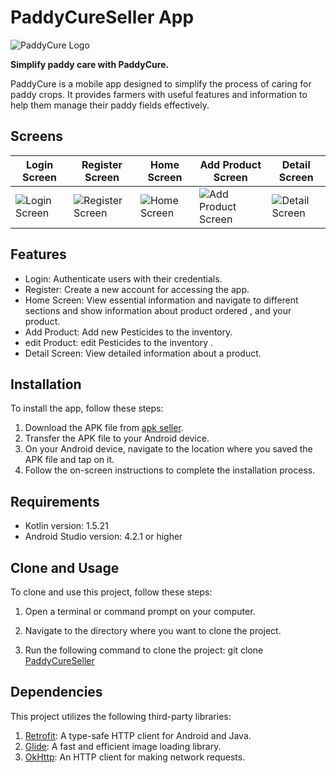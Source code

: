 # PaddyCureSeller App

![PaddyCure Logo](https://drive.google.com/uc?id=1JqG6Ox5Kw45GkjV9sZzg0VFcp_GYGbTo)

**Simplify paddy care with PaddyCure.**

PaddyCure is a mobile app designed to simplify the process of caring for paddy crops. It provides farmers with useful features and information to help them manage their paddy fields effectively.

## Screens 

| Login Screen | Register Screen | Home Screen | Add Product Screen | Detail Screen |
|---|---|---|---|---|
| ![Login Screen](https://drive.google.com/uc?id=1h_VF7L9hGdgPKOqDITxXzWrVFM1z34FQ) | ![Register Screen](https://drive.google.com/uc?id=1eKUI2b1qwTbj6ybhw1o-lVcSVQ8kNmbq) | ![Home Screen](https://drive.google.com/uc?id=1oDTqOjbt1fpGET5PoS1Q-tJFxpwKp_lU) | ![Add Product Screen](https://drive.google.com/uc?id=1DoOhkvt76QvBlUpmKaLyytjFWZtFF23x) | ![Detail Screen](https://drive.google.com/uc?id=1bPxHtbxdWZtSXLPZmqRPvz7PdgfGfu7_)

## Features

- Login: Authenticate users with their credentials.
- Register: Create a new account for accessing the app.
- Home Screen: View essential information and navigate to different sections and show information about product ordered , and your product.
- Add Product: Add new Pesticides to the inventory.
- edit Product: edit  Pesticides to the inventory .
- Detail Screen: View detailed information about a product.

## Installation

To install the app, follow these steps:

1. Download the APK file from [apk seller](https://drive.google.com/file/d/1SUrCKmJX48S2M2A7WGzC8mYMm-slQxFj/view).
2. Transfer the APK file to your Android device.
3. On your Android device, navigate to the location where you saved the APK file and tap on it.
4. Follow the on-screen instructions to complete the installation process.

## Requirements

- Kotlin version: 1.5.21
- Android Studio version: 4.2.1 or higher

## Clone and Usage

To clone and use this project, follow these steps:

1. Open a terminal or command prompt on your computer.

2. Navigate to the directory where you want to clone the project.

3. Run the following command to clone the project:
   git clone [PaddyCureSeller](https://github.com/Itsqy/paddycureseller)
   
   
## Dependencies

This project utilizes the following third-party libraries:

1. [Retrofit](https://square.github.io/retrofit/): A type-safe HTTP client for Android and Java.
2. [Glide](https://github.com/bumptech/glide): A fast and efficient image loading library.
3. [OkHttp](https://square.github.io/okhttp/): An HTTP client for making network requests.



